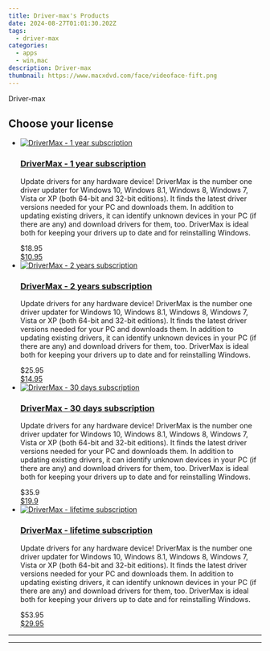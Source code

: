 ```yaml
---
title: Driver-max's Products
date: 2024-08-27T01:01:30.202Z
tags: 
  - driver-max
categories: 
  - apps
  - win,mac
description: Driver-max
thumbnail: https://www.macxdvd.com/face/videoface-fift.png
---
```


Driver-max

<!--__INIT__BEGIN__TAG__PRODUCTS__LIST__-->
<!--__INIT__END__TAG__PRODUCTS__LIST__-->

<!--__INIT__BEGIN__TAG__FEED_PRODUCTS__LIST__-->
## Choose your license

<div class="home-content-container">
  <ul class="home-article-list">
    <li class="home-article-item flex flex-row feedProduct">
      <div class="basis-1/3 lg:basis-1/4 xl:basis-1/5 relative flex justify-center items-center overflow-hidden">
                <a href="https://secure.2checkout.com/order/cart.php?PRODS=4661329&amp;QTY=1&amp;AFFILIATE=108875" class="w-24 h-24 md:w-28 md:h-28 lg:w-32 lg:h-32 xl:w-42 xl:h-42 max-w-24 max-h-24 md:max-w-28 md:max-h-28 lg:max-w-32 lg:max-h-32 xl:max-w-42 xl:max-h-42 -pt-2">
          <img src="https://secure.2checkout.com/images/merchant/685d3703a0b1410dc3bf2280eb5a15ec/products/2_wheel_5_200_200.png" alt="DriverMax - 1 year subscription" class="relative w-full h-full rounded-full object-cover dark:brightness-75 -mt-4 p-4">
        </a>
              </div>
      <div class="flex flex-col gap-5 px-7 pb-7 basis-2/3 lg:basis-3/4 xl:basis-4/5  pt-5">
        <h3 class="home-article-title"><a href="https://secure.2checkout.com/order/cart.php?PRODS=4661329&amp;QTY=1&amp;AFFILIATE=108875">DriverMax - 1 year subscription</a></h3>
        <div class="home-article-content markdown-body">
                  <html><head></head><body><p>
	Update drivers for any hardware device! DriverMax is the number one driver updater for Windows 10, Windows 8.1, Windows 8, Windows 7, Vista or XP (both 64-bit and 32-bit editions). It finds the latest driver versions needed for your PC and downloads them. In addition to updating existing drivers, it can identify unknown devices in your PC (if there are any) and download drivers for them, too. DriverMax is ideal both for keeping your drivers up to date and for reinstalling Windows.</p></body></html>                </div>
        <div class="flex flex-row feedProduct-Price">
          <div class="feedProduct-Price--Old">
            <span class="feedProduct-Price--Currency">$</span>18<span class="feedProduct-Price--Cents">.95</span>
          </div>
          <div class="">
            <a href="https://secure.2checkout.com/order/cart.php?PRODS=4661329&amp;QTY=1&amp;AFFILIATE=108875">
            <span class="feedProduct-Price--Currency">$</span>10<span class="feedProduct-Price--Cents">.95</span>
            </a>
          </div>
        </div>
      </div>
    </li>
    <li class="home-article-item flex flex-row feedProduct">
      <div class="basis-1/3 lg:basis-1/4 xl:basis-1/5 relative flex justify-center items-center overflow-hidden">
                <a href="https://secure.2checkout.com/order/cart.php?PRODS=4661334&amp;QTY=1&amp;AFFILIATE=108875" class="w-24 h-24 md:w-28 md:h-28 lg:w-32 lg:h-32 xl:w-42 xl:h-42 max-w-24 max-h-24 md:max-w-28 md:max-h-28 lg:max-w-32 lg:max-h-32 xl:max-w-42 xl:max-h-42 -pt-2">
          <img src="https://secure.2checkout.com/images/merchant/685d3703a0b1410dc3bf2280eb5a15ec/products/1_wheel_5_200_200.png" alt="DriverMax - 2 years subscription" class="relative w-full h-full rounded-full object-cover dark:brightness-75 -mt-4 p-4">
        </a>
              </div>
      <div class="flex flex-col gap-5 px-7 pb-7 basis-2/3 lg:basis-3/4 xl:basis-4/5  pt-5">
        <h3 class="home-article-title"><a href="https://secure.2checkout.com/order/cart.php?PRODS=4661334&amp;QTY=1&amp;AFFILIATE=108875">DriverMax - 2 years subscription</a></h3>
        <div class="home-article-content markdown-body">
                  <html><head></head><body><p>
	Update drivers for any hardware device! DriverMax is the number one driver updater for Windows 10, Windows 8.1, Windows 8, Windows 7, Vista or XP (both 64-bit and 32-bit editions). It finds the latest driver versions needed for your PC and downloads them. In addition to updating existing drivers, it can identify unknown devices in your PC (if there are any) and download drivers for them, too. DriverMax is ideal both for keeping your drivers up to date and for reinstalling Windows.</p></body></html>                </div>
        <div class="flex flex-row feedProduct-Price">
          <div class="feedProduct-Price--Old">
            <span class="feedProduct-Price--Currency">$</span>25<span class="feedProduct-Price--Cents">.95</span>
          </div>
          <div class="">
            <a href="https://secure.2checkout.com/order/cart.php?PRODS=4661334&amp;QTY=1&amp;AFFILIATE=108875">
            <span class="feedProduct-Price--Currency">$</span>14<span class="feedProduct-Price--Cents">.95</span>
            </a>
          </div>
        </div>
      </div>
    </li>
    <li class="home-article-item flex flex-row feedProduct">
      <div class="basis-1/3 lg:basis-1/4 xl:basis-1/5 relative flex justify-center items-center overflow-hidden">
                <a href="https://secure.2checkout.com/order/cart.php?PRODS=4661335&amp;QTY=1&amp;AFFILIATE=108875" class="w-24 h-24 md:w-28 md:h-28 lg:w-32 lg:h-32 xl:w-42 xl:h-42 max-w-24 max-h-24 md:max-w-28 md:max-h-28 lg:max-w-32 lg:max-h-32 xl:max-w-42 xl:max-h-42 -pt-2">
          <img src="https://secure.2checkout.com/images/merchant/685d3703a0b1410dc3bf2280eb5a15ec/products/wheel_5_200_200.png" alt="DriverMax - 30 days subscription" class="relative w-full h-full rounded-full object-cover dark:brightness-75 -mt-4 p-4">
        </a>
              </div>
      <div class="flex flex-col gap-5 px-7 pb-7 basis-2/3 lg:basis-3/4 xl:basis-4/5  pt-5">
        <h3 class="home-article-title"><a href="https://secure.2checkout.com/order/cart.php?PRODS=4661335&amp;QTY=1&amp;AFFILIATE=108875">DriverMax - 30 days subscription</a></h3>
        <div class="home-article-content markdown-body">
                  <html><head></head><body><p>
	Update drivers for any hardware device! DriverMax is the number one driver updater for Windows 10, Windows 8.1, Windows 8, Windows 7, Vista or XP (both 64-bit and 32-bit editions). It finds the latest driver versions needed for your PC and downloads them. In addition to updating existing drivers, it can identify unknown devices in your PC (if there are any) and download drivers for them, too. DriverMax is ideal both for keeping your drivers up to date and for reinstalling Windows.</p></body></html>                </div>
        <div class="flex flex-row feedProduct-Price">
          <div class="feedProduct-Price--Old">
            <span class="feedProduct-Price--Currency">$</span>35<span class="feedProduct-Price--Cents">.9</span>
          </div>
          <div class="">
            <a href="https://secure.2checkout.com/order/cart.php?PRODS=4661335&amp;QTY=1&amp;AFFILIATE=108875">
            <span class="feedProduct-Price--Currency">$</span>19<span class="feedProduct-Price--Cents">.9</span>
            </a>
          </div>
        </div>
      </div>
    </li>
    <li class="home-article-item flex flex-row feedProduct">
      <div class="basis-1/3 lg:basis-1/4 xl:basis-1/5 relative flex justify-center items-center overflow-hidden">
                <a href="https://secure.2checkout.com/order/cart.php?PRODS=4661336&amp;QTY=1&amp;AFFILIATE=108875" class="w-24 h-24 md:w-28 md:h-28 lg:w-32 lg:h-32 xl:w-42 xl:h-42 max-w-24 max-h-24 md:max-w-28 md:max-h-28 lg:max-w-32 lg:max-h-32 xl:max-w-42 xl:max-h-42 -pt-2">
          <img src="https://secure.2checkout.com/images/merchant/685d3703a0b1410dc3bf2280eb5a15ec/products/3_wheel_5_200_200.png" alt="DriverMax - lifetime subscription" class="relative w-full h-full rounded-full object-cover dark:brightness-75 -mt-4 p-4">
        </a>
              </div>
      <div class="flex flex-col gap-5 px-7 pb-7 basis-2/3 lg:basis-3/4 xl:basis-4/5  pt-5">
        <h3 class="home-article-title"><a href="https://secure.2checkout.com/order/cart.php?PRODS=4661336&amp;QTY=1&amp;AFFILIATE=108875">DriverMax - lifetime subscription</a></h3>
        <div class="home-article-content markdown-body">
                  <html><head></head><body><p>
	Update drivers for any hardware device! DriverMax is the number one driver updater for Windows 10, Windows 8.1, Windows 8, Windows 7, Vista or XP (both 64-bit and 32-bit editions). It finds the latest driver versions needed for your PC and downloads them. In addition to updating existing drivers, it can identify unknown devices in your PC (if there are any) and download drivers for them, too. DriverMax is ideal both for keeping your drivers up to date and for reinstalling Windows.</p></body></html>                </div>
        <div class="flex flex-row feedProduct-Price">
          <div class="feedProduct-Price--Old">
            <span class="feedProduct-Price--Currency">$</span>53<span class="feedProduct-Price--Cents">.95</span>
          </div>
          <div class="">
            <a href="https://secure.2checkout.com/order/cart.php?PRODS=4661336&amp;QTY=1&amp;AFFILIATE=108875">
            <span class="feedProduct-Price--Currency">$</span>29<span class="feedProduct-Price--Cents">.95</span>
            </a>
          </div>
        </div>
      </div>
    </li>
  </ul>
</div>

<hr><!--__INIT__END__TAG__FEED_PRODUCTS__LIST__-->


<hr>


